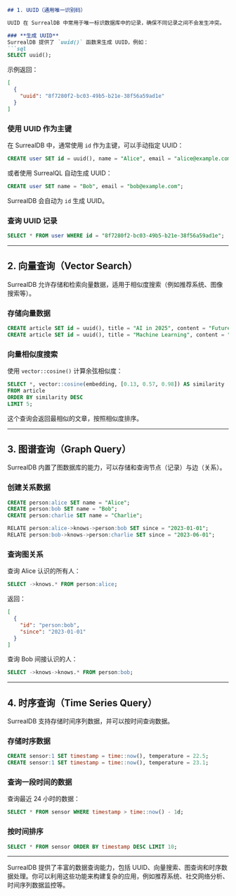 ```md
## 1. UUID（通用唯一识别码）

UUID 在 SurrealDB 中常用于唯一标识数据库中的记录，确保不同记录之间不会发生冲突。

### **生成 UUID**
SurrealDB 提供了 `uuid()` 函数来生成 UUID，例如：
```sql
SELECT uuid();
```
示例返回：
```json
[
  {
    "uuid": "8f7280f2-bc03-49b5-b21e-38f56a59ad1e"
  }
]
```

### **使用 UUID 作为主键**
在 SurrealDB 中，通常使用 `id` 作为主键，可以手动指定 UUID：
```sql
CREATE user SET id = uuid(), name = "Alice", email = "alice@example.com";
```
或者使用 SurrealQL 自动生成 UUID：
```sql
CREATE user SET name = "Bob", email = "bob@example.com";
```
SurrealDB 会自动为 `id` 生成 UUID。

### **查询 UUID 记录**
```sql
SELECT * FROM user WHERE id = "8f7280f2-bc03-49b5-b21e-38f56a59ad1e";
```

---

## 2. 向量查询（Vector Search）

SurrealDB 允许存储和检索向量数据，适用于相似度搜索（例如推荐系统、图像搜索等）。

### **存储向量数据**
```sql
CREATE article SET id = uuid(), title = "AI in 2025", content = "Future of AI", embedding = [0.12, 0.56, 0.98];
CREATE article SET id = uuid(), title = "Machine Learning", content = "Deep Learning trends", embedding = [0.14, 0.58, 0.99];
```

### **向量相似度搜索**
使用 `vector::cosine()` 计算余弦相似度：
```sql
SELECT *, vector::cosine(embedding, [0.13, 0.57, 0.98]) AS similarity
FROM article
ORDER BY similarity DESC
LIMIT 5;
```
这个查询会返回最相似的文章，按照相似度排序。

---

## 3. 图谱查询（Graph Query）

SurrealDB 内置了图数据库的能力，可以存储和查询节点（记录）与边（关系）。

### **创建关系数据**
```sql
CREATE person:alice SET name = "Alice";
CREATE person:bob SET name = "Bob";
CREATE person:charlie SET name = "Charlie";

RELATE person:alice->knows->person:bob SET since = "2023-01-01";
RELATE person:bob->knows->person:charlie SET since = "2023-06-01";
```

### **查询图关系**
查询 Alice 认识的所有人：
```sql
SELECT ->knows.* FROM person:alice;
```
返回：
```json
[
  {
    "id": "person:bob",
    "since": "2023-01-01"
  }
]
```

查询 Bob 间接认识的人：
```sql
SELECT ->knows->knows.* FROM person:bob;
```

---

## 4. 时序查询（Time Series Query）

SurrealDB 支持存储时间序列数据，并可以按时间查询数据。

### **存储时序数据**
```sql
CREATE sensor:1 SET timestamp = time::now(), temperature = 22.5;
CREATE sensor:1 SET timestamp = time::now(), temperature = 23.1;
```

### **查询一段时间的数据**
查询最近 24 小时的数据：
```sql
SELECT * FROM sensor WHERE timestamp > time::now() - 1d;
```

### **按时间排序**
```sql
SELECT * FROM sensor ORDER BY timestamp DESC LIMIT 10;
```

---

SurrealDB 提供了丰富的数据查询能力，包括 UUID、向量搜索、图查询和时序数据处理。你可以利用这些功能来构建复杂的应用，例如推荐系统、社交网络分析、时间序列数据监控等。
```

